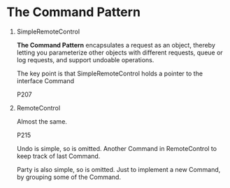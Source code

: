 # The Command Pattern

1. SimpleRemoteControl

    **The Command Pattern** encapsulates a request as an object, thereby letting
    you parameterize other objects with different requests, queue or log requests,
    and support undoable operations.

    The key point is that SimpleRemoteControl holds a pointer to the interface Command

    P207

2. RemoteControl

    Almost the same.

    P215

    Undo is simple, so is omitted. Another Command in RemoteControl to keep track of last Command.
    
    Party is also simple, so is omitted. Just to implement a new Command, by grouping some of the Command. 
